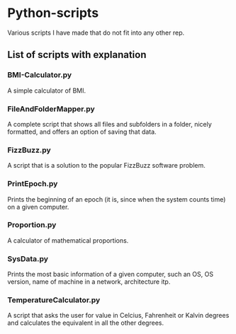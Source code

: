 # Python-scripts
Various scripts I have made that do not fit into any other rep.

## List of scripts with explanation

### BMI-Calculator.py

A simple calculator of BMI.

### FileAndFolderMapper.py

A complete script that shows all files and subfolders in a folder, nicely formatted, and offers an option of saving that data. 

### FizzBuzz.py
A script that is a solution to the popular FizzBuzz software problem.

### PrintEpoch.py
Prints the beginning of an epoch (it is, since when the system counts time) on a given computer.

### Proportion.py
A calculator of mathematical proportions.

### SysData.py
Prints the most basic information of a given computer, such an OS, OS version, name of machine in a network, architecture itp.

### TemperatureCalculator.py
A script that asks the user for value in Celcius, Fahrenheit or Kalvin degrees and calculates the equivalent in all the other degrees.
